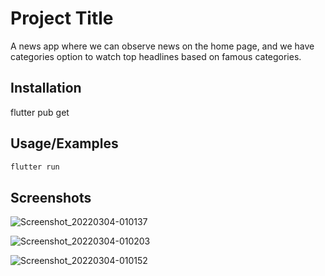 
# Project Title

A news app where we can observe news on the home page, and we have categories option to watch top headlines based on 
famous categories.


## Installation

flutter pub get


    
## Usage/Examples

```javascript
flutter run
```


## Screenshots




![Screenshot_20220304-010137](https://user-images.githubusercontent.com/86646962/156646156-250a4e3a-86e3-482a-929a-debee76053ac.jpg)


![Screenshot_20220304-010203](https://user-images.githubusercontent.com/86646962/156646267-95934fdf-31f3-47b1-b93b-3d6e6c678817.jpg)


![Screenshot_20220304-010152](https://user-images.githubusercontent.com/86646962/156645860-cce8c77e-30bb-4914-922d-f311e061b5e5.jpg)

